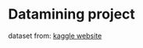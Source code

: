 # Datamining project

dataset from: [kaggle website](https://www.kaggle.com/datasets/ankushpanday2/heart-attack-prediction-in-indonesia)

